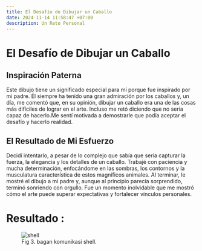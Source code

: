```yaml
---
title: El Desafío de Dibujar un Caballo
date: 2024-11-14 11:58:47 +07:00
description: Un Reto Personal
---
```


# **El Desafío de Dibujar un Caballo**  

## Inspiración Paterna  
Este dibujo tiene un significado especial para mí porque fue inspirado por mi padre. Él siempre ha tenido una gran admiración por los caballos y, un día, me comentó que, en su opinión, dibujar un caballo era una de las cosas más difíciles de lograr en el arte. Incluso me retó diciendo que no sería capaz de hacerlo.Me sentí motivada a demostrarle que podía aceptar el desafío y hacerlo realidad.

## El Resultado de Mi Esfuerzo  
Decidí intentarlo, a pesar de lo complejo que sabía que sería capturar la fuerza, la elegancia y los detalles de un caballo. Trabajé con paciencia y mucha determinación, enfocándome en las sombras, los contornos y la musculatura característica de estos magníficos animales. Al terminar, le mostré el dibujo a mi padre y, aunque al principio parecía sorprendido, terminó sonriendo con orgullo. Fue un momento inolvidable que me mostró cómo el arte puede superar expectativas y fortalecer vínculos personales.

# Resultado :

<figure>
<img src="/3/1.jpg" alt="shell">
<figcaption>Fig 3. bagan komunikasi shell.</figcaption>
</figure>
